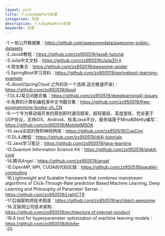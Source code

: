 ```yaml
---
layout: post
title: 个人GayHubFork目录
categories: 目录
description: 个人GayHubFork目录
keywords: 目录
---
```


-1.一些公开数据集：https://github.com/awesomedata/awesome-public-datasets  
-2.Java8教程：https://github.com/zx950519/java8-tutorial  
-3.Julia中文文档：https://github.com/zx950519/JuliaZH.jl  
-4.爬虫集合：https://github.com/zx950519/awesome-spider  
-5.SpringBoot学习资料：https://github.com/zx950519/springboot-learning-example  
-6.Jboot(SpringCloud 之外的另一个选择,适合极速开发)：https://github.com/zx950519/jboot  
-7.DL4J常见问题合集：https://github.com/zx950519/deeplearning4j-issues  
-8.免费的计算机编程类中文书籍合集：https://github.com/zx950519/free-programming-books-zh_CN  
-9.一个专为移动端开发的原创即时通讯框架，超轻量级、高度提炼，完全基于UDP协议，支持iOS、Android、标准Java平台，服务端基于Mina和Netty编写：https://github.com/zx950519/MobileIMSDK  
-10.Java实现的卷积神经网络：https://github.com/zx950519/CupCnn  
-11.DL4J教程：https://github.com/zx950519/dl4j-tutorials  
-12.Java学习笔记：https://github.com/zx950519/java-learning  
-13.Quantum Information Science Kit：https://github.com/zx950519/qiskit-core  
-14.腾讯Angel：https://github.com/zx950519/angel  
-15.OpenMP, MPI, CUDA的代码实践：https://github.com/zx950519/parallel-computing  
-16.Lightweight and Scalable framework that combines mainstream algorithms of Click-Through-Rate prediction Based Machine Learning, Deep Learning and Philosophy of Parameter Server.：https://github.com/zx950519/LightCTR  
-17.后端架构师技术图谱：https://github.com/zx950519/architect-awesome  
-18.互联网公司技术架构：https://github.com/zx950519/architecture.of.internet-product  
-19.A tool for hyperparameter optimization of machine learning models：https://github.com/zx950519/Arbiter  
-20.
